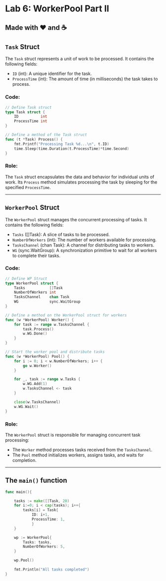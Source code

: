 
# Lab 6: WorkerPool Part II
Made with ❤️ and ☕
---

## `Task` Struct
The `Task` struct represents a unit of work to be processed. It contains the following fields:
- `ID` (int): A unique identifier for the task.
- `ProcessTime` (int): The amount of time (in milliseconds) the task takes to process.

### Code:
```go
// Define Task struct
type Task struct {
    ID          int
    ProcessTime int
}

// Define a method of the Task struct
func (t *Task) Process() {
    fmt.Printf("Processing Task %d...\n", t.ID)
    time.Sleep(time.Duration(t.ProcessTime)*time.Second)
}
```

### Role:
The `Task` struct encapsulates the data and behavior for individual units of work. Its `Process` method simulates processing the task by sleeping for the specified `ProcessTime`.

---

## `WorkerPool` Struct

The `WorkerPool` struct manages the concurrent processing of tasks. It contains the following fields:
- `Tasks` ([]Task): A slice of tasks to be processed.
- `NumberOfWorkers` (int): The number of workers available for processing.
- `TasksChannel` (chan Task): A channel for distributing tasks to workers.
- `WG` (sync.WaitGroup): A synchronization primitive to wait for all workers to complete their tasks.

### Code:
```go
// Define WP Struct
type WorkerPool struct {
    Tasks           []Task
    NumberOfWorkers int
    TasksChannel    chan Task
    WG              sync.WaitGroup
}

// Define a method on the WorkerPool struct for workers
func (w *WorkerPool) Worker() {
    for task := range w.TasksChannel {
        task.Process()
        w.WG.Done()
    }
}

// Start the worker pool and distribute tasks
func (w *WorkerPool) Pool() {
    for i := 0; i < w.NumberOfWorkers; i++ {
        go w.Worker()
    }

    for _, task := range w.Tasks {
        w.WG.Add(1)
        w.TasksChannel <- task
    }

    close(w.TasksChannel)
    w.WG.Wait()
}
```

### Role:
The `WorkerPool` struct is responsible for managing concurrent task processing:
- The `Worker` method processes tasks received from the `TasksChannel`.
- The `Pool` method initializes workers, assigns tasks, and waits for completion.

---


## The `main()` function
```go
func main(){

	tasks := make([]Task, 20)
	for i:=0; i < cap(tasks); i++{
		tasks[i] = Task{
			ID: i+1,
			ProcessTime: 1,
            }
	}

	wp := WorkerPool{
		Tasks: tasks,
		NumberOfWorkers: 5,
	}

	wp.Pool()
    
	fmt.Println("All tasks completed")
}

```